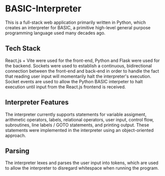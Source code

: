 # BASIC-Interpreter

This is a full-stack web application primarily written in Python, which creates an interpreter for BASIC, a primitive high-level general purpose programming language used many decades ago.

## Tech Stack

React.js + Vite were used for the front-end, Python and Flask were used for the backend. Sockets were used to establish a continuous, bidirectional connection between the front-end and back-end in order to handle the fact that reading user input will momentarily halt the interpreter's execution. Socket events are used to allow the Python BASIC interpeter to halt execution until input from the React.js frontend is received.

## Interpreter Features

The interpreter currently supports statements for variable assigment, arithmetic operators, labels, relational operators, user input, control flow, subroutines, line labels / GOTO statements, and printing output. These statements were implemented in the interpreter using an object-oriented approach.

## Parsing

The interpreter lexes and parses the user input into tokens, which are used to allow the interpreter to disregard whitespace when running the program.
